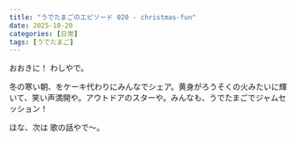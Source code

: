 ```yaml
---
title: "うでたまごのエピソード 020 - christmas-fun"
date: 2025-10-20
categories: [日常]
tags: [うでたまご]
---
```


おおきに！ わしやで。

冬の寒い朝、をケーキ代わりにみんなでシェア。黄身がろうそくの火みたいに輝いて、笑い声満開や。アウトドアのスターや。みんなも、うでたまごでジャムセッション！

ほな、次は 歌の話やで～。